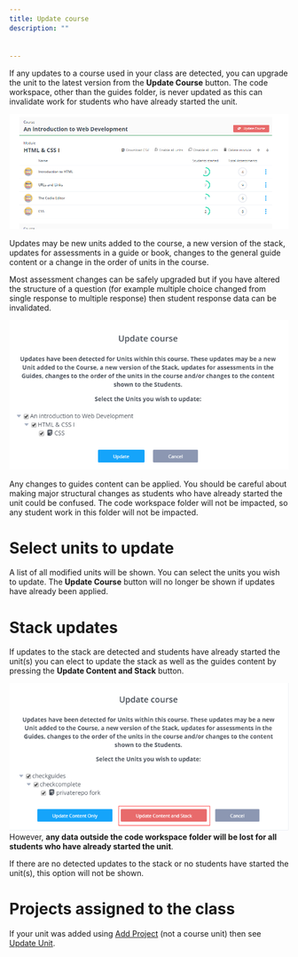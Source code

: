 ```yaml
---
title: Update course
description: ""


---
```


If any updates to a course used in your class are detected, you can upgrade the unit to the latest version from the **Update Course** button. The code workspace, other than the guides folder, is never updated as this can invalidate work for students who have already started the unit.

![Update Course](/img/class_administration/upgradecourse.png)

Updates may be new units added to the course, a new version of the stack, updates for assessments in a guide or book, changes to the general guide content or a change in the order of units in the course.

Most assessment changes can be safely upgraded but if you have altered the structure of a question (for example multiple choice changed from single response to multiple response) then student response data can be invalidated.

![Upgrade Stack](/img/class_administration/upgradecoursedialog.png)

Any changes to guides content can be applied. You should be careful about making major structural changes as students who have already started the unit could be confused. The code workspace folder will not be impacted, so any student work in this folder will not be impacted.

# Select units to update
A list of all modified units will be shown. You can select the units you wish to update. The **Update Course** button will no longer be shown if updates have already been applied.

# Stack updates
If updates to the stack are detected and students have already started the unit(s) you can elect to update the stack as well as the guides content by pressing the **Update Content and Stack** button.

![Update Stack](/img/class_administration/stackupdate.png)
However, **any data outside the code workspace folder will be lost for all students who have already started the unit**.

If there are no detected updates to the stack or no students have started the unit(s), this option will not be shown.

# Projects assigned to the class
If your unit was added using [Add Project](/classes/unitmanagement/assign-project) (not a course unit) then see [Update Unit](/classes/unitmanagement/settings-info/updateunit/).


